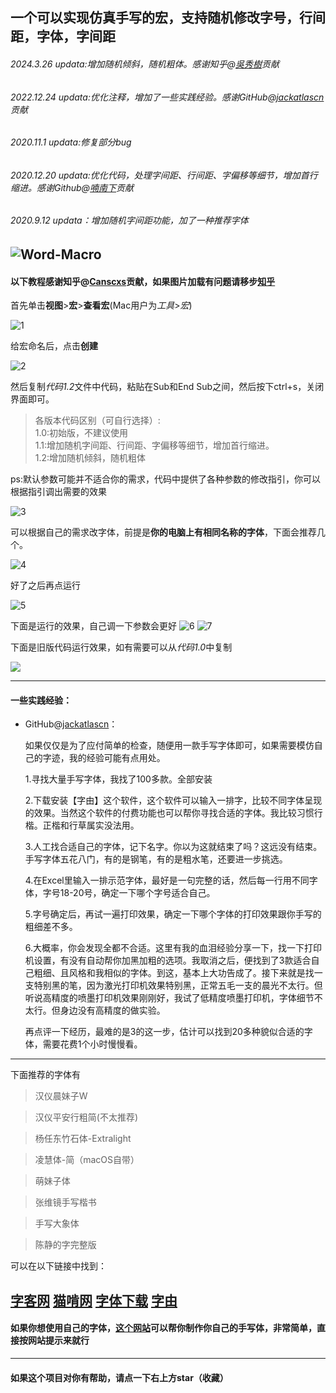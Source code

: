 ## 一个可以实现仿真手写的宏，支持随机修改字号，行间距，字体，字间距
###### 2024.3.26 updata:增加随机倾斜，随机粗体。感谢知乎@[吳秀樹](https://www.zhihu.com/people/WU-Veda)贡献
###### 2022.12.24 updata:优化注释，增加了一些实践经验。感谢GitHub@[jackatlascn](https://github.com/jackatlascn)贡献
###### 2020.11.1  updata:修复部分bug
###### 2020.12.20 updata:优化代码，处理字间距、行间距、字偏移等细节，增加首行缩进。感谢Github@[喃南下](https://github.com/Airomeo)贡献
###### 2020.9.12  updata：增加随机字间距功能，加了一种推荐字体

![Word-Macro](https://socialify.git.ci/zhaoruheng/Word-Macro/image?font=Inter&forks=1&issues=1&owner=1&pattern=Signal&pulls=1&stargazers=1&theme=Light)
---
#### 以下教程感谢知乎@[Canscxs](https://www.zhihu.com/people/cans-18-32)贡献，如果图片加载有问题请移步[知乎](https://zhuanlan.zhihu.com/p/338196683)

首先单击**视图**>**宏**>**查看宏**(Mac用户为*工具*>*宏*)

![1](https://github.com/zhaoruheng/Word-Macro/blob/master/image/1.jpg?raw=true)

给宏命名后，点击**创建**

![2](https://github.com/zhaoruheng/Word-Macro/blob/master/image/2.jpg?raw=true)

然后复制*代码1.2*文件中代码，粘贴在Sub和End Sub之间，然后按下ctrl+s，关闭界面即可。

>各版本代码区别（可自行选择）:  
>1.0:初始版，不建议使用  
>1.1:增加随机字间距、行间距、字偏移等细节，增加首行缩进。  
>1.2:增加随机倾斜，随机粗体

ps:默认参数可能并不适合你的需求，代码中提供了各种参数的修改指引，你可以根据指引调出需要的效果

![3](https://github.com/zhaoruheng/Word-Macro/blob/master/image/3.jpg?raw=true)

可以根据自己的需求改字体，前提是**你的电脑上有相同名称的字体**，下面会推荐几个。

![4](https://github.com/zhaoruheng/Word-Macro/blob/master/image/4.jpg?raw=true)

好了之后再点运行

![5](https://github.com/zhaoruheng/Word-Macro/blob/master/image/5.jpg?raw=true)

下面是运行的效果，自己调一下参数会更好
![6](https://github.com/zhaoruheng/Word-Macro/blob/master/image/6.png?raw=true)
![7](https://github.com/zhaoruheng/Word-Macro/blob/master/image/7.png?raw=true)

下面是旧版代码运行效果，如有需要可以从*代码1.0*中复制

![](https://s1.ax1x.com/2020/08/08/a5NtP0.jpg)

---
#### 一些实践经验：

*   GitHub@[jackatlascn](https://github.com/jackatlascn)：
      
      如果仅仅是为了应付简单的检查，随便用一款手写字体即可，如果需要模仿自己的字迹，我的经验可能有点用处。

      1.寻找大量手写字体，我找了100多款。全部安装

      2.下载安装【字由】这个软件，这个软件可以输入一排字，比较不同字体呈现的效果。当然这个软件的付费功能也可以帮你寻找合适的字体。我比较习惯行楷。正楷和行草属实没法用。

      3.人工找合适自己的字体，记下名字。你以为这就结束了吗？这远没有结束。手写字体五花八门，有的是钢笔，有的是粗水笔，还要进一步挑选。

      4.在Excel里输入一排示范字体，最好是一句完整的话，然后每一行用不同字体，字号18-20号，确定一下哪个字号适合自己。

      5.字号确定后，再试一遍打印效果，确定一下哪个字体的打印效果跟你手写的粗细差不多。

      6.大概率，你会发现全都不合适。这里有我的血泪经验分享一下，找一下打印机设置，有没有自动帮你加黑加粗的选项。我取消之后，便找到了3款适合自己粗细、且风格和我相似的字体。到这，基本上大功告成了。接下来就是找一支特别黑的笔，因为激光打印机效果特别黑，正常五毛一支的晨光不太行。但听说高精度的喷墨打印机效果刚刚好，我试了低精度喷墨打印机，字体细节不太行。但身边没有高精度的做实验。

      再点评一下经历，最难的是3的这一步，估计可以找到20多种貌似合适的字体，需要花费1个小时慢慢看。

---

下面推荐的字体有

>汉仪晨妹子W

>汉仪平安行粗简(不太推荐)

>杨任东竹石体-Extralight

>凌慧体-简（macOS自带）

>萌妹子体

>张维镜手写楷书

>手写大象体

>陈静的字完整版

可以在以下链接中找到：

[字客网](https://www.fontke.com/)
[猫啃网](https://www.maoken.com/)
[字体下载](https://www.qiuziti.com/)
[字由](http://www.hellofont.cn)
---
#### 如果你想使用自己的字体，[这个网站](http://59.108.48.27/flexifont-chn/login/)可以帮你制作你自己的手写体，非常简单，直接按网站提示来就行
---
#### 如果这个项目对你有帮助，请点一下右上方star（收藏）
